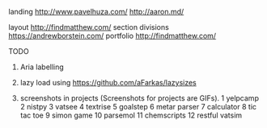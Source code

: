 landing http://www.pavelhuza.com/  http://aaron.md/

layout http://findmatthew.com/
section divisions https://andrewborstein.com/
portfolio http://findmatthew.com/

TODO
1. Aria labelling
2. lazy load using https://github.com/aFarkas/lazysizes

3. screenshots in projects (Screenshots for projects are GIFs).
  1 yelpcamp
  2 nistpy
  3 vatsee
  4 textrise
  5 goalstep
  6 metar parser
  7 calculator
  8 tic tac toe
  9 simon game
  10 parsemol
  11 chemscripts
  12 restful vatsim